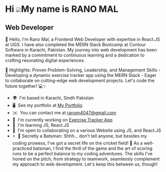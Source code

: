 Hi ![](https://user-images.githubusercontent.com/18350557/176309783-0785949b-9127-417c-8b55-ab5a4333674e.gif)My name is RANO MAL
================================================================================================================================

Web Developer
-------------

🚀 Hello, I'm Rano Mal, a Frontend Web Developer with expertise in React.JS at UGS. I have also completed the MERN Stack Bootcamp at Contour Software in Karachi, Pakistan. My journey into web development has been marked by a commitment to continuous learning and a dedication to crafting resonating digital experiences. 

🌟 Highlights: Proven Problem-Solving, Leadership, and Management Skills - Developing a dynamic exercise tracker app using the MERN Stack - Eager to collaborate on cutting-edge web development projects. 
Let's code the future together! 💻✨

*   🌍  I'm based in Karachi, Sindh Pakistan
*   🖥️  See my portfolio at [My Portfolio](http://ranomalportfolio.netlify.app/)
*   ✉️  You can contact me at [ranom4047@gmail.com](mailto:ranom4047@gmail.com)
*   🚀  I'm currently working on [Exercise Tracker App](http://github.com/rano40/mern-workout-tracking-app)
*   🧠  I'm learning JS, React.JS
*   🤝  I'm open to collaborating on a various Website using JS, and React.JS
*   ⚡  🏏 Secretly a Batsman: Shhh... don't tell anyone, but besides my coding prowess, I've got a secret life on the cricket field! 🤫 As a well-practiced batsman, I find the thrill of the game and the art of scoring runs to be a perfect balance to my coding adventures. The skills I've honed on the pitch, from strategy to teamwork, seamlessly complement my approach to web development. Let's keep this between us, though!
